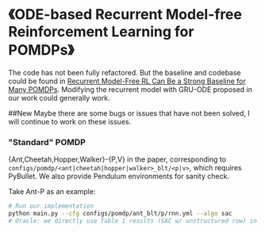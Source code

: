 # 《ODE-based Recurrent Model-free Reinforcement Learning for POMDPs》
[Recurrent Model-Free RL Can Be a Strong Baseline for Many POMDPs]: https://github.com/twni2016/pomdp-baselines
The code has not been fully refactored. But the baseline and codebase could be found in [Recurrent Model-Free RL Can Be a Strong Baseline for Many POMDPs].
Modifying the recurrent model with GRU-ODE proposed in our work could generally work.

##New
Maybe there are some bugs or issues that have not been solved, I will continue to work on these issues.

### "Standard" POMDP

{Ant,Cheetah,Hopper,Walker}-{P,V} in the paper, corresponding to `configs/pomdp/<ant|cheetah|hopper|walker>_blt/<p|v>`, which requires PyBullet. We also provide Pendulum environments for sanity check.

Take Ant-P as an example:
```bash
# Run our implementation
python main.py --cfg configs/pomdp/ant_blt/p/rnn.yml --algo sac
# Oracle: we directly use Table 1 results (SAC w/ unstructured row) in https://arxiv.org/abs/2005.05719 as it is well-tuned
``` 
